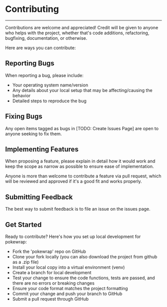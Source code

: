 # Contributing

---

Contributions are welcome and appreciated! Credit will be given to anyone who helps with the project, whether that's code additions, refactoring, bugfixing, documentation, or otherwise.

Here are ways you can contribute:

## Reporting Bugs

When reporting a bug, please include:

* Your operating system name/version
* Any details about your local setup that may be affecting/causing the behavior
* Detailed steps to reproduce the bug

## Fixing Bugs

Any open items tagged as bugs in [TODO: Create Issues Page] are open to anyone seeking to fix them.

## Implementing Features

When proposing a feature, please explain in detail how it would work and keep the scope as narrow as possible to ensure ease of implementation.

Anyone is more than welcome to contribute a feature via pull request, which will be reviewed and approved if it's a good fit and works properly.

## Submitting Feedback

The best way to submit feedback is to file an issue on the issues page.

## Get Started

Ready to contribute? Here's how you set up local development for pokewrap:

* Fork the 'pokewrap' repo on GitHub
* Clone your fork locally (you can also download the project from github as a .zip file)
* Install your local copy into a virtual environment (venv)
* Create a branch for local development
* Test your change to ensure the code functions, tests are passed, and there are no errors or breaking changes
* Ensure your code format matches the project formatting
* Commit your change and push your branch to GitHub
* Submit a pull request through GitHub

